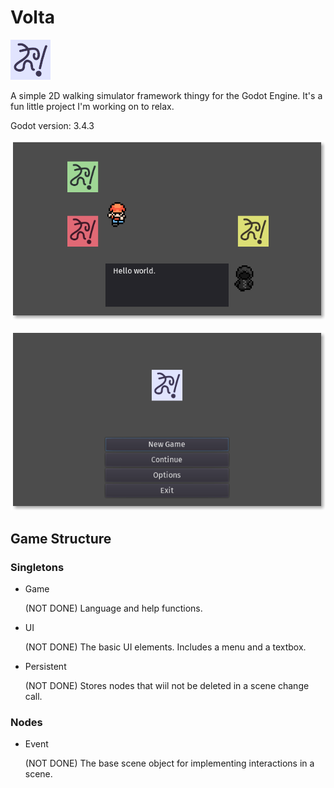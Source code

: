 # Volta

![icon](icon.png)

A simple 2D walking simulator framework thingy for the Godot Engine.
It's a fun little project I'm working on to relax.

Godot version: 3.4.3

![pic1](https://raw.githubusercontent.com/AlexandrosKap/volta-pictures/main/pic1.png)

![pic2](https://raw.githubusercontent.com/AlexandrosKap/volta-pictures/main/pic2.png)

## Game Structure

### Singletons

* Game

  (NOT DONE) Language and help functions.

* UI

  (NOT DONE) The basic UI elements.
  Includes a menu and a textbox.

* Persistent

  (NOT DONE) Stores nodes that wiil
  not be deleted in a scene change call.

### Nodes

* Event

  (NOT DONE) The base scene object for
  implementing interactions in a scene.

